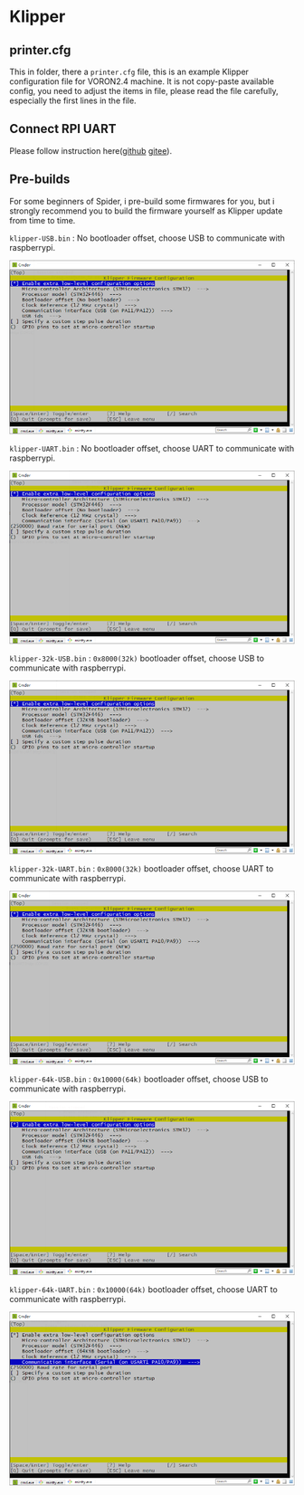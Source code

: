 # Klipper

## printer.cfg

This in folder, there a `printer.cfg` file, this is an example Klipper configuration file for VORON2.4 machine. It is not copy-paste available config, you need to adjust the items in file, please read the file carefully, especially the first lines in the file.

## Connect RPI UART

Please follow instruction here([github](https://github.com/FYSETC/FYSETC-SPIDER/blob/main/firmware/Klipper/Connect%20RPI%20uart.md) [gitee](https://gitee.com/fysetc/FYSETC-SPIDER/blob/main/firmware/Klipper/Connect%20RPI%20uart.md)).

## Pre-builds

For some beginners of Spider, i pre-build some firmwares for you, but i strongly recommend you to build the firmware yourself as Klipper update from time to time.  

`klipper-USB.bin` : No bootloader offset, choose USB to communicate with raspberrypi.

![image-20210705171431398](klipper-USB.png)

`klipper-UART.bin` : No bootloader offset, choose UART to communicate with raspberrypi.

![image-20210705171345175](klipper-UART.png)

`klipper-32k-USB.bin` : `0x8000(32k)` bootloader offset, choose USB to communicate with raspberrypi.

![image-20210705171253316](klipper-32k-USB.png)

`klipper-32k-UART.bin` : `0x8000(32k)` bootloader offset, choose UART to communicate with raspberrypi.

![image-20210705171253316](klipper-32k-UART.png)

`klipper-64k-USB.bin` : `0x10000(64k)` bootloader offset, choose USB to communicate with raspberrypi.

![image-20210705171513501](klipper-64k-USB.png)

`klipper-64k-UART.bin` : `0x10000(64k)` bootloader offset, choose UART to communicate with raspberrypi.

![image-20210705171535093](klipper-64k-UART.png)